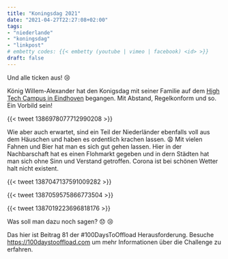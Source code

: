 ```yaml
---
title: "Koningsdag 2021"
date: "2021-04-27T22:27:08+02:00"
tags: 
- "niederlande"
- "koningsdag"
- "linkpost"
# embetty codes: {{< embetty (youtube | vimeo | facebook) <id> >}} 
draft: false
---
```


Und alle ticken aus! :cry:

König Willem-Alexander hat den Konigsdag mit seiner Familie auf dem [High Tech Campus in Eindhoven](https://www.koninklijkhuis.nl/agenda/2021/04/27/koningsdag-2021) begangen. Mit Abstand, Regelkonform und so. Ein Vorbild sein!

{{< tweet 1386978077712990208 >}}

Wie aber auch erwartet, sind ein Teil der Niederländer ebenfalls voll aus dem Häuschen und haben es ordentlich krachen lassen. :weary: Mit vielen Fahnen und Bier hat man es sich gut gehen lassen. Hier in der Nachbarschaft hat es einen Flohmarkt gegeben und in dern Städten hat man sich ohne Sinn und Verstand getroffen. Corona ist bei schönen Wetter halt nicht existent.

{{< tweet 1387047137591009282 >}}

{{< tweet 1387059575866773504 >}}

{{< tweet 1387019223696818176 >}}

Was soll man dazu noch sagen? :disappointed: :cry:

<!--more-->

Das hier ist Beitrag 81 der #100DaysToOffload Herausforderung. Besuche https://100daystooffload.com um mehr Informationen über die Challenge zu erfahren.
